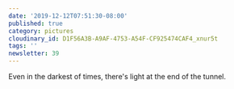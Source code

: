 ```yaml
---
date: '2019-12-12T07:51:30-08:00'
published: true
category: pictures
cloudinary_id: D1F56A3B-A9AF-4753-A54F-CF925474CAF4_xnur5t
tags: ''
newsletter: 39
---
```


Even in the darkest of times, there's light at the end of the tunnel.